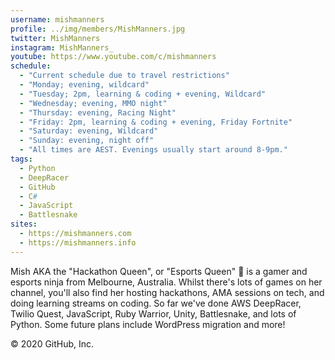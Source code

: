 ```yaml
---
username: mishmanners
profile: ../img/members/MishManners.jpg
twitter: MishManners
instagram: MishManners_
youtube: https://www.youtube.com/c/mishmanners
schedule:
  - "Current schedule due to travel restrictions"
  - "Monday; evening, wildcard"
  - "Tuesday; 2pm, learning & coding + evening, Wildcard"
  - "Wednesday; evening, MMO night"
  - "Thursday: evening, Racing Night"
  - "Friday: 2pm, learning & coding + evening, Friday Fortnite"
  - "Saturday: evening, Wildcard"
  - "Sunday: evening, night off"
  - "All times are AEST. Evenings usually start around 8-9pm."
tags:
  - Python
  - DeepRacer
  - GitHub
  - C#
  - JavaScript
  - Battlesnake
sites:
  - https://mishmanners.com
  - https://mishmanners.info
---
```


Mish AKA the "Hackathon Queen", or "Esports Queen" 👑 is a gamer and esports ninja from Melbourne, Australia. Whilst there's lots of games on her channel, you'll also find her hosting hackathons, AMA sessions on tech, and doing learning streams on coding. So far we've done AWS DeepRacer, Twilio Quest, JavaScript, Ruby Warrior, Unity, Battlesnake, and lots of Python. Some future plans include WordPress migration and more!

© 2020 GitHub, Inc.
